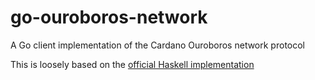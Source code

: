 # go-ouroboros-network

A Go client implementation of the Cardano Ouroboros network protocol

This is loosely based on the [official Haskell implementation](https://github.com/input-output-hk/ouroboros-network)
